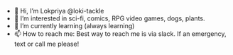 - 👋 Hi, I’m Lokpriya @loki-tackle
- 👀 I’m interested in sci-fi, comics, RPG video games, dogs, plants.
- 🌱 I’m currently learning (always learning)
- 📫 How to reach me: Best way to reach me is via slack. If an emergency, text or call me please!

<!---
loki-tackle/loki-tackle is a ✨ special ✨ repository because its `README.md` (this file) appears on your GitHub profile.
You can click the Preview link to take a look at your changes.
--->
